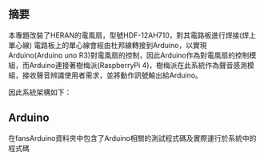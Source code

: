 ## 摘要
本專題改裝了HERAN的電風扇，型號HDF-12AH710，對其電路板進行焊接(焊上單心線)
電路板上的單心線會經由杜邦線轉接到Arduino，以實現Arduino(Arduino uno R3)對電風扇的控制，因此Arduino作為對電風扇的控制模組，而Arduino連接著樹梅派(RaspberryPi 4)，樹梅派在此系統作為聲音感測模組，接收聲音辨識使用者需求，並將動作訊號輸出給Arduino。

因此系統架構如下：

## Arduino
在fansArduino資料夾中包含了Arduino相關的測試程式碼及實際運行於系統中的程式碼
